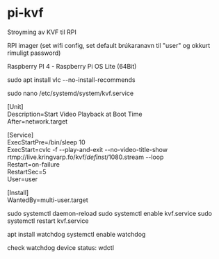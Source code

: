 # pi-kvf
Stroyming av KVF til RPI

RPI imager (set wifi config, set default brúkaranavn til "user" og okkurt rímuligt password)

Raspberry PI 4 - Raspberry Pi OS Lite (64Bit)

sudo apt install vlc --no-install-recommends

sudo nano /etc/systemd/system/kvf.service

[Unit]  
Description=Start Video Playback at Boot Time  
After=network.target  

[Service]  
ExecStartPre=/bin/sleep 10   
ExecStart=cvlc -f --play-and-exit --no-video-title-show rtmp://live.kringvarp.fo/kvf/_definst_/1080.stream --loop   
Restart=on-failure  
RestartSec=5  
User=user  

[Install]  
WantedBy=multi-user.target  


sudo systemctl daemon-reload
sudo systemctl enable kvf.service
sudo systemctl restart kvf.service

apt install watchdog
systemctl enable watchdog

check watchdog device status:
wdctl
